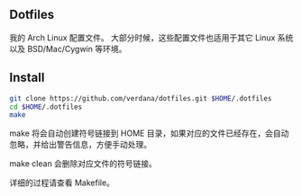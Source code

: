 ## Dotfiles

我的 Arch Linux 配置文件。
大部分时候，这些配置文件也适用于其它 Linux 系统以及 BSD/Mac/Cygwin 等环境。

## Install

```sh
git clone https://github.com/verdana/dotfiles.git $HOME/.dotfiles
cd $HOME/.dotfiles
make
```

make 将会自动创建符号链接到 HOME 目录，如果对应的文件已经存在，会自动忽略，并给出警告信息，方便手动处理。

make clean 会删除对应文件的符号链接。

详细的过程请查看 Makefile。

